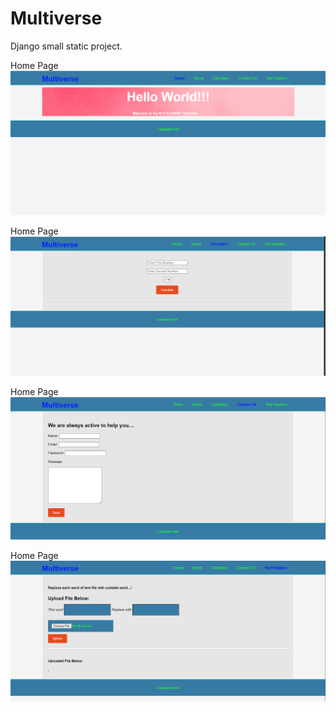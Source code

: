# Multiverse
Django small static project.

Home Page
![Home](/m1.PNG)

Home Page
![Home](/m2.PNG)

Home Page
![Home](/m3.PNG)

Home Page
![Home](/m4.PNG)
